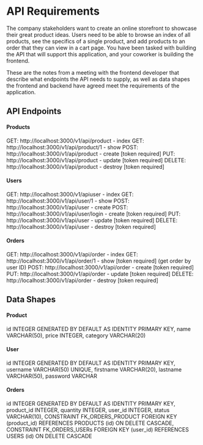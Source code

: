 # API Requirements

The company stakeholders want to create an online storefront to showcase their great product ideas. Users need to be
able to browse an index of all products, see the specifics of a single product, and add products to an order that they
can view in a cart page. You have been tasked with building the API that will support this application, and your
coworker is building the frontend.

These are the notes from a meeting with the frontend developer that describe what endpoints the API needs to supply, as
well as data shapes the frontend and backend have agreed meet the requirements of the application.

## API Endpoints

#### Products

GET: http://localhost:3000/v1/api/product - index
GET: http://localhost:3000/v1/api/product/1 - show
POST: http://localhost:3000/v1/api/product - create [token required]
PUT: http://localhost:3000/v1/api/product - update [token required]
DELETE: http://localhost:3000/v1/api/product - destroy [token required]

#### Users

GET: http://localhost:3000/v1/apiuser - index
GET: http://localhost:3000/v1/api/user/1 - show
POST: http://localhost:3000/v1/api/user - create
POST: http://localhost:3000/v1/api/user/login - create [token required]
PUT: http://localhost:3000/v1/api/user - update [token required]
DELETE: http://localhost:3000/v1/api/user - destroy [token required]

#### Orders

GET: http://localhost:3000/v1/api/order - index
GET: http://localhost:3000/v1/api/order/1 - show [token required] (get order by user ID)
POST: http://localhost:3000/v1/api/order - create [token required]
PUT: http://localhost:3000/v1/api/order - update [token required]
DELETE: http://localhost:3000/v1/api/order - destroy [token required]

## Data Shapes

#### Product

id INTEGER GENERATED BY DEFAULT AS IDENTITY PRIMARY KEY,
name VARCHAR(50),
price INTEGER,
category VARCHAR(20)

#### User

id INTEGER GENERATED BY DEFAULT AS IDENTITY PRIMARY KEY,
username VARCHAR(50) UNIQUE,
firstname VARCHAR(20),
lastname VARCHAR(50),
password VARCHAR

#### Orders

id INTEGER GENERATED BY DEFAULT AS IDENTITY PRIMARY KEY,
product_id INTEGER,
quantity INTEGER,
user_id INTEGER,
status VARCHAR(10),
CONSTRAINT FK_ORDERS_PRODUCT FOREIGN KEY (product_id) REFERENCES PRODUCTS (id) ON DELETE CASCADE,
CONSTRAINT FK_ORDERS_USERs FOREIGN KEY (user_id) REFERENCES USERS (id) ON DELETE CASCADE


